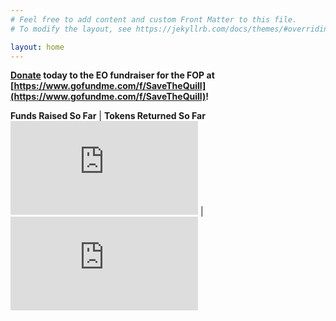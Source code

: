 ```yaml
---
# Feel free to add content and custom Front Matter to this file.
# To modify the layout, see https://jekyllrb.com/docs/themes/#overriding-theme-defaults

layout: home
---
```

**[Donate](https://www.gofundme.com/f/SaveTheQuill) today to the EO fundraiser for the FOP at [https://www.gofundme.com/f/SaveTheQuill](https://www.gofundme.com/f/SaveTheQuill)!**

**Funds Raised So Far** | **Tokens Returned So Far**
&nbsp;&nbsp;&nbsp;&nbsp;&nbsp;&nbsp;&nbsp;&nbsp;![funds-raised-so-far](http://www.coolfundraisingideas.net/thermometer/thermometer.php?currency=dollar&goal=600000&raised=63635&color=blue&size=medium) | &nbsp;&nbsp;&nbsp;&nbsp;&nbsp;&nbsp;&nbsp;&nbsp;![tokens-returned-so-far](http://www.coolfundraisingideas.net/thermometer/thermometer.php?currency=none&goal=600&raised=0&color=green&size=medium)
